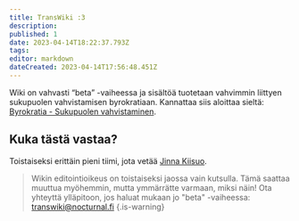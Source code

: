 ```yaml
---
title: TransWiki :3
description: 
published: 1
date: 2023-04-14T18:22:37.793Z
tags: 
editor: markdown
dateCreated: 2023-04-14T17:56:48.451Z
---
```


Wiki on vahvasti “beta” -vaiheessa ja sisältöä tuotetaan vahvimmin liittyen sukupuolen vahvistamisen byrokratiaan. Kannattaa siis aloittaa sieltä: [Byrokratia - Sukupuolen vahvistaminen](byrokratia/sukupuolen-vahvistaminen).

## Kuka tästä vastaa?
Toistaiseksi erittäin pieni tiimi, jota vetää [Jinna Kiisuo](https://tech.lgbt/@jinna).

> Wikin editointioikeus on toistaiseksi jaossa vain kutsulla. Tämä saattaa muuttua myöhemmin, mutta ymmärrätte varmaan, miksi näin!
> Ota  yhteyttä ylläpitoon, jos haluat mukaan jo "beta" -vaiheessa: transwiki@nocturnal.fi
{.is-warning}

